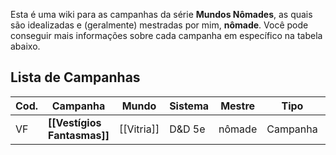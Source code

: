 
Esta é uma wiki para as campanhas da série **Mundos Nômades**, as quais são idealizadas e (geralmente) mestradas por mim, **nômade**. Você pode conseguir mais informações sobre cada campanha em específico na tabela abaixo.

## Lista de Campanhas

| Cod. | Campanha                    | Mundo      | Sistema | Mestre | Tipo     | Situação     |
| ---- | --------------------------- | ---------- | ------- | ------ | -------- | ------------ |
| VF   | **[[Vestígios Fantasmas]]** | [[Vitria]] | D&D 5e  | nômade | Campanha | Em Andamento |
